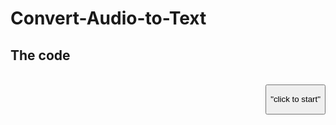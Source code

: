 # Convert-Audio-to-Text
## The code 
<html>
<head>
<title>Live Update</title>
<meta charset="UTF-8">
<script type="text/javascript" src="autoUpdate.js"></script>
<script src="https://ajax.googleapis.com/ajax/libs/jquery/3.6.0/jquery.min.js"></script>
</head>
<body>
<p id="demo" style="display:none;"></p>
<script>


	function stt(){
		        // get output div reference
		        var output = document.getElementById("output");
		        // get action element reference
		        var action = document.getElementById("action");
                // new speech recognition object
                var SpeechRecognition = SpeechRecognition || webkitSpeechRecognition;
                var recognition = new SpeechRecognition();
            
                // This runs when the speech recognition service starts
                recognition.onstart = function() {
                    action.innerHTML = "<small>listening, please speak...</small>";
                };
                
                recognition.onspeechend = function() {
                    action.innerHTML = "<small>stopped listening</small>";
                    recognition.stop();
                }
              
                // This runs when the speech recognition service returns result
                recognition.onresult = function(event) {
                    var transcript = event.results[0][0].transcript;
                    var confidence = event.results[0][0].confidence;
                    output.innerHTML = transcript ;
                    output.classList.remove("hide");
                };
              
                 // start recognition
                 recognition.start();
	
	}

</script>
<div align="right">
<br>
<button class="button-71" role="button" onclick="stt()">

  "click to start"
</button>
<br>
<p>
<span id="action"></span>
</p>
<div id="output" class="hide"></div>
</div>
</body>
</html>
